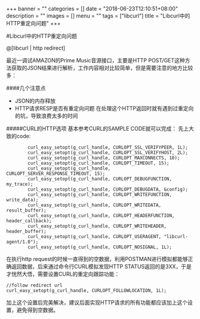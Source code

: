
+++
banner = ""
categories = []
date = "2018-06-23T12:10:51+08:00"
description = ""
images = []
menu = ""
tags = ["libcurl"]
title = "Libcurl中的HTTP重定向问题"
+++

#Libcurl中的HTTP重定向问题

@[libcurl | http redirect]

最近一调试AMAZON的Prime Music音源接口，主要是HTTP POST/GET这种方法获取的JSON结果进行解析，工作内容相对比较简单，但是需要注意的地方比较多：

####几个注意点
* JSON的内存释放
* HTTP请求RESP是否有重定向问题
在处理这个HTTP返回时就有遇到过重定向的坑，导致浪费太多的时间

#####CURL的HTTP选项
基本参考CURL的SAMPLE CODE就可以完成：
先上大致的code:
```
        curl_easy_setopt(g_curl_handle, CURLOPT_SSL_VERIFYPEER, 1L);
        curl_easy_setopt(g_curl_handle, CURLOPT_SSL_VERIFYHOST, 2L);
        curl_easy_setopt(g_curl_handle, CURLOPT_MAXCONNECTS, 10);
        curl_easy_setopt(g_curl_handle, CURLOPT_TIMEOUT, 15);
        curl_easy_setopt(g_curl_handle, CURLOPT_SERVER_RESPONSE_TIMEOUT, 15);
        curl_easy_setopt(g_curl_handle, CURLOPT_DEBUGFUNCTION, my_trace);
        curl_easy_setopt(g_curl_handle, CURLOPT_DEBUGDATA, &config);
        curl_easy_setopt(g_curl_handle, CURLOPT_WRITEFUNCTION, write_data);
        curl_easy_setopt(g_curl_handle, CURLOPT_WRITEDATA, result_buffer);
        curl_easy_setopt(g_curl_handle, CURLOPT_HEADERFUNCTION, header_callback);
        curl_easy_setopt(g_curl_handle, CURLOPT_WRITEHEADER, header_buffer);
        curl_easy_setopt(g_curl_handle, CURLOPT_USERAGENT, "libcurl-agent/1.0");
        curl_easy_setopt(g_curl_handle, CURLOPT_NOSIGNAL, 1L); 
```
 
在执行http request的时候一直得到的空数据，利用POSTMAN进行模拟都能够正确返回数据，后来通过命令行CURL模拟发现HTTP STATUS返回的是3XX，于是才恍然大悟，需要设置CURL的重定向跟踪功能：
```    
//follow redirect url
curl_easy_setopt(g_curl_handle, CURLOPT_FOLLOWLOCATION, 1L);
```
加上这个设置后完美解决，建议后面实现HTTP请求的所有功能都应该加上这个设置，避免得到空数据。


